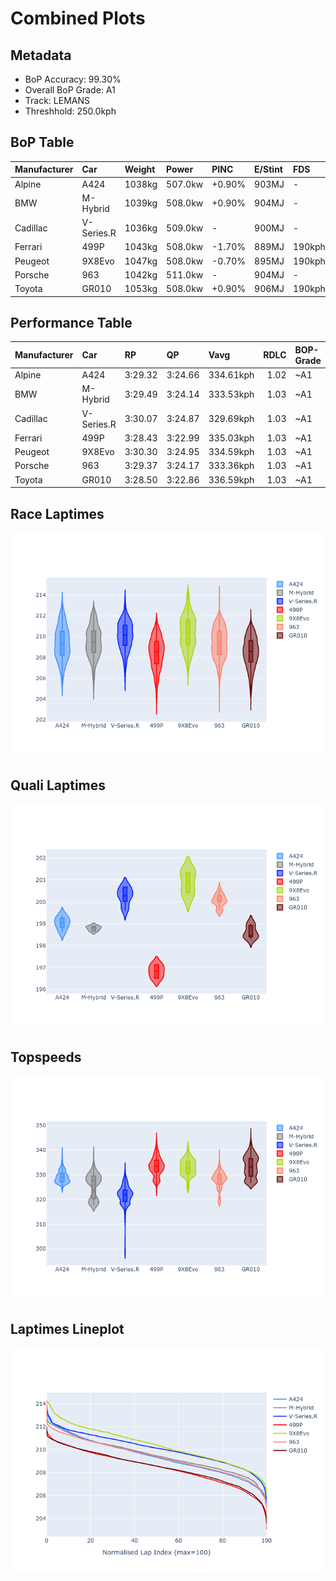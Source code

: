 # Combined Plots

## Metadata

- BoP Accuracy: 99.30%
- Overall BoP Grade: A1
- Track: LEMANS
- Threshhold: 250.0kph

## BoP Table
| Manufacturer   | Car        | Weight   | Power   | PINC   | E/Stint   | FDS    |
|:---------------|:-----------|:---------|:--------|:-------|:----------|:-------|
| Alpine         | A424       | 1038kg   | 507.0kw | +0.90% | 903MJ     | -      |
| BMW            | M-Hybrid   | 1039kg   | 508.0kw | +0.90% | 904MJ     | -      |
| Cadillac       | V-Series.R | 1036kg   | 509.0kw | -      | 900MJ     | -      |
| Ferrari        | 499P       | 1043kg   | 508.0kw | -1.70% | 889MJ     | 190kph |
| Peugeot        | 9X8Evo     | 1047kg   | 508.0kw | -0.70% | 895MJ     | 190kph |
| Porsche        | 963        | 1042kg   | 511.0kw | -      | 904MJ     | -      |
| Toyota         | GR010      | 1053kg   | 508.0kw | +0.90% | 906MJ     | 190kph |

## Performance Table
| Manufacturer   | Car        | RP      | QP      | Vavg      |   RDLC | BOP-Grade   | Match   |
|:---------------|:-----------|:--------|:--------|:----------|-------:|:------------|:--------|
| Alpine         | A424       | 3:29.32 | 3:24.66 | 334.61kph |   1.02 | ~A1         | 99.88%  |
| BMW            | M-Hybrid   | 3:29.49 | 3:24.14 | 333.53kph |   1.03 | ~A1         | 100.00% |
| Cadillac       | V-Series.R | 3:30.07 | 3:24.87 | 329.69kph |   1.03 | ~A1         | 99.58%  |
| Ferrari        | 499P       | 3:28.43 | 3:22.99 | 335.03kph |   1.03 | ~A1         | 99.46%  |
| Peugeot        | 9X8Evo     | 3:30.30 | 3:24.95 | 334.59kph |   1.03 | ~A1         | 96.57%  |
| Porsche        | 963        | 3:29.37 | 3:24.17 | 333.36kph |   1.03 | ~A1         | 99.90%  |
| Toyota         | GR010      | 3:28.50 | 3:22.86 | 336.59kph |   1.03 | ~A1         | 99.71%  |

## Race Laptimes
![Race Laptimes](images/race_violin.png)

## Quali Laptimes
![Quali Laptimes](images/quali_violin.png)

## Topspeeds
![Topspeeds](images/topspeed_violin.png)

## Laptimes Lineplot
![Laptimes Lineplot](images/laptime_line.png)

